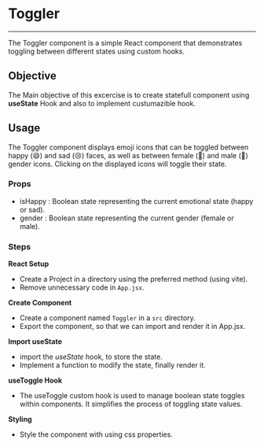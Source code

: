 # Toggler

---

The Toggler component is a simple React component that demonstrates toggling between different states using custom hooks.

## Objective

The Main objective of this excercise is to create statefull component using **useState** Hook and also to implement custumazible hook.

## Usage

The Toggler component displays emoji icons that can be toggled between happy (😄) and sad (😢) faces, as well as between female (👧) and male (👦) gender icons. Clicking on the displayed icons will toggle their state.

### Props

- isHappy : Boolean state representing the current emotional state (happy or sad).
- gender : Boolean state representing the current gender (female or male).

### Steps

**React Setup**

- Create a Project in a directory using the preferred method (using vite).
- Remove unnecessary code in `App.jsx`.

**Create Component**

- Create a component named `Toggler` in a `src` directory.
- Export the component, so that we can import and render it in App.jsx.

**Import useState**

- import the _useState_ hook, to store the state.
- Implement a function to modify the state, finally render it.

**useToggle Hook**

- The useToggle custom hook is used to manage boolean state toggles within components. It simplifies the process of toggling state values.

**Styling**

- Style the component with using css properties.
